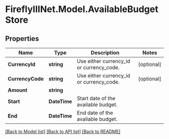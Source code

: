 # FireflyIIINet.Model.AvailableBudgetStore

## Properties

Name | Type | Description | Notes
------------ | ------------- | ------------- | -------------
**CurrencyId** | **string** | Use either currency_id or currency_code. | [optional] 
**CurrencyCode** | **string** | Use either currency_id or currency_code. | [optional] 
**Amount** | **string** |  | 
**Start** | **DateTime** | Start date of the available budget. | 
**End** | **DateTime** | End date of the available budget. | 

[[Back to Model list]](../README.md#documentation-for-models) [[Back to API list]](../README.md#documentation-for-api-endpoints) [[Back to README]](../README.md)

